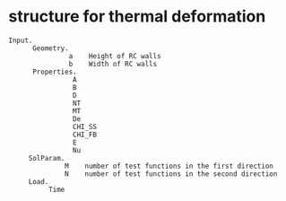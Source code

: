 # structure for thermal deformation

    Input. 
          Geometry.
                   a    Height of RC walls
                   b    Width of RC walls
          Properties.
                    A
                    B
                    D
                    NT
                    MT
                    De
                    CHI_SS
                    CHI_FB
                    E
                    Nu
         SolParam.
                  M    number of test functions in the first direction
                  N    number of test functions in the second direction
         Load.
              Time